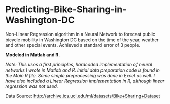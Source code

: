# Predicting-Bike-Sharing-in-Washington-DC
Non-Linear Regression algorithm in a Neural Network to forecast public bicycle mobility in Washington DC based on the time of the year, weather and other special events. Achieved a standard error of 3 people.

**Modeled in Matlab and R.**

*Note: This uses a first principles, hardcoded implementation of neural networks I wrote in Matlab and R. Initial data preparation code is found in the Main R file. Some simple preprocessing was done in Excel as well. I have also included a Linear Regression implementation in R, although linear regression was not used.*

Data Source: http://archive.ics.uci.edu/ml/datasets/Bike+Sharing+Dataset
